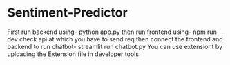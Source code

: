 # Sentiment-Predictor
First run backend using- python app.py
then run frontend using- npm run dev
check api at which you have to send req then connect the frontend and backend
to run chatbot- streamlit run chatbot.py
You can use extensiont by uploading the Extension file in developer tools

